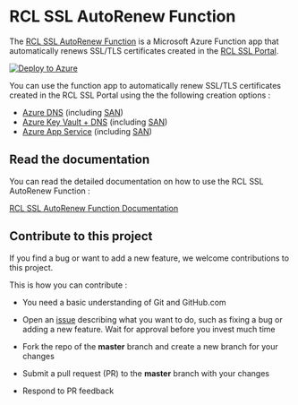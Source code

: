 # RCL SSL AutoRenew Function

The [RCL SSL AutoRenew Function](https://docs.rclapp.com/autorenew/autorenew.html) is a Microsoft Azure Function app that automatically renews SSL/TLS certificates created in the [RCL SSL Portal](https://docs.rclapp.com/portal/portal.html).

[![Deploy to Azure](https://aka.ms/deploytoazurebutton)](https://portal.azure.com/#create/Microsoft.Template/uri/https%3A%2F%2Fraw.githubusercontent.com%2Frcl-ssl%2FV8_RCL.SSL.AutoRenew.Function%2Fmaster%2Fazuredeploy.json)

You can use the function app to automatically renew SSL/TLS certificates created in the RCL SSL Portal using the the following creation options :

- [Azure DNS](https://docs.rclapp.com/portal/azure-dns.html) (including [SAN](https://docs.rclapp.com/portal/azure-dns-san.html))
- [Azure Key Vault + DNS](https://docs.rclapp.com/portal/azure-keyvault.html) (including [SAN](https://docs.rclapp.com/portal/azure-keyvault-san.html))
- [Azure App Service](https://docs.rclapp.com/portal/azure-appservice.html) (including [SAN](https://docs.rclapp.com/portal/azure-appservice-san.html))

## Read the documentation

You can read the detailed documentation on how to use the RCL SSL AutoRenew Function : 

[RCL SSL AutoRenew Function Documentation](https://docs.rclapp.com/autorenew/autorenew.html)

## Contribute to this project

If you find a bug or want to add a new feature, we welcome contributions to this project.

This is how you can contribute :

- You need a basic understanding of Git and GitHub.com

- Open an [issue](https://github.com/rcl-ssl/V8_RCL.SSL.AutoRenew.Function/issues) describing what you want to do, such as fixing a bug or adding a new feature. Wait for approval before you invest much time

- Fork the repo of the **master** branch and create a new branch for your changes

- Submit a pull request (PR) to the **master** branch with your changes

- Respond to PR feedback


